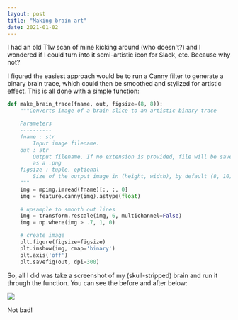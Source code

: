 ```yaml
---
layout: post
title: "Making brain art"
date: 2021-01-02
---
```


I had an old T1w scan of mine kicking around (who doesn't?) and I wondered if I could turn into it semi-artistic icon for Slack, etc. Because why not?

I figured the easiest approach would be to run a Canny filter to generate a binary brain trace, which could then be smoothed and stylized for artistic effect. This is all done with a simple function:

```python
def make_brain_trace(fname, out, figsize=(8, 8)):
    """Converts image of a brain slice to an artistic binary trace  

    Parameters
    ----------
    fname : str
        Input image filename.
    out : str
        Output filename. If no extension is provided, file will be saved 
        as a .png
    figsize : tuple, optional
        Size of the output image in (height, width), by default (8, 10)
    """
    img = mpimg.imread(fname)[:, :, 0]
    img = feature.canny(img).astype(float)
    
    # upsample to smooth out lines
    img = transform.rescale(img, 6, multichannel=False)
    img = np.where(img > .7, 1, 0)

    # create image
    plt.figure(figsize=figsize)
    plt.imshow(img, cmap='binary')
    plt.axis('off')
    plt.savefig(out, dpi=300)
```

So, all I did was take a screenshot of my (skull-stripped) brain and run it through the function. You can see the before and after below: 

<img style="display:block; margin-left:auto; margin-right:auto;" src="{{ site.baseurl }}/assets/img/brain_art.png">

Not bad!